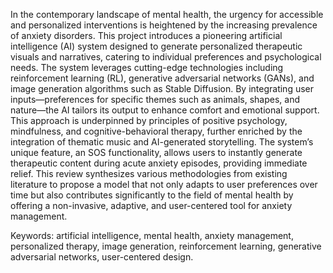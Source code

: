In the contemporary landscape of mental health, the urgency for accessible and personalized 
interventions is heightened by the increasing prevalence of anxiety disorders. This project 
introduces a pioneering artificial intelligence (AI) system designed to generate personalized 
therapeutic visuals and narratives, catering to individual preferences and psychological needs. 
The system leverages cutting-edge technologies including reinforcement learning (RL), 
generative adversarial networks (GANs), and image generation algorithms such as Stable 
Diffusion. By integrating user inputs—preferences for specific themes such as animals, shapes, 
and nature—the AI tailors its output to enhance comfort and emotional support. This approach 
is underpinned by principles of positive psychology, mindfulness, and cognitive-behavioral 
therapy, further enriched by the integration of thematic music and AI-generated storytelling. 
The system’s unique feature, an SOS functionality, allows users to instantly generate 
therapeutic content during acute anxiety episodes, providing immediate relief. This review 
synthesizes various methodologies from existing literature to propose a model that not only 
adapts to user preferences over time but also contributes significantly to the field of mental 
health by offering a non-invasive, adaptive, and user-centered tool for anxiety management. 

Keywords: artificial intelligence, mental health, anxiety management, personalized therapy, 
image generation, reinforcement learning, generative adversarial networks, user-centered 
design.
